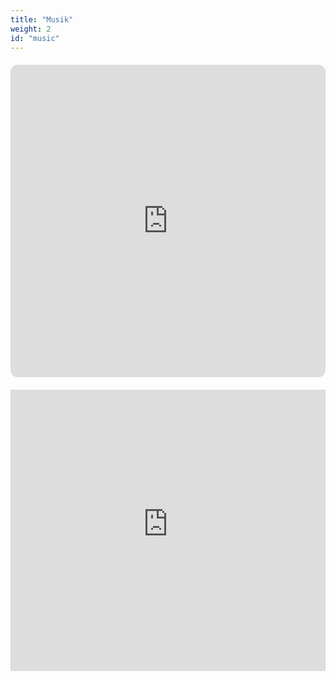 ```yaml
---
title: "Musik"
weight: 2
id: "music"
---
```


<div class="spotify-embed" style="margin: 20px 0;">
<iframe data-testid="embed-iframe" style="border-radius:12px" src="https://open.spotify.com/embed/artist/3I8XIkGa9s1FmadHhrHX6f?utm_source=generator" width="100%" height="500" frameBorder="0" allowfullscreen="" allow="autoplay; clipboard-write; encrypted-media; fullscreen; picture-in-picture" loading="lazy"></iframe>
</div>

<div class="youtube-embed" style="margin: 20px 0;">
<iframe width="100%" height="450" src="https://www.youtube-nocookie.com/embed/rQ4Kr6eAk0o?si=QG8nUdXFbb_voMGa" title="YouTube video player" frameborder="0" allow="accelerometer; autoplay; clipboard-write; encrypted-media; gyroscope; picture-in-picture; web-share" referrerpolicy="strict-origin-when-cross-origin" allowfullscreen></iframe>
</div>
